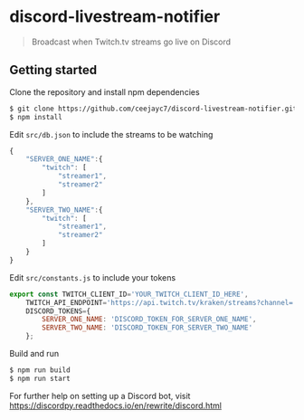﻿# discord-livestream-notifier
> Broadcast when Twitch.tv streams go live on Discord

## Getting started
Clone the repository and install npm dependencies
```bash
$ git clone https://github.com/ceejayc7/discord-livestream-notifier.git
$ npm install
```

Edit `src/db.json` to include the streams to be watching
```js
{
    "SERVER_ONE_NAME":{
        "twitch": [
            "streamer1",
            "streamer2"
        ]
    },
    "SERVER_TWO_NAME":{
        "twitch": [
            "streamer1",
            "streamer2"
        ]
    }
}
```

Edit `src/constants.js` to include your tokens
```js
export const TWITCH_CLIENT_ID='YOUR_TWITCH_CLIENT_ID_HERE',
    TWITCH_API_ENDPOINT='https://api.twitch.tv/kraken/streams?channel=',
    DISCORD_TOKENS={
        SERVER_ONE_NAME: 'DISCORD_TOKEN_FOR_SERVER_ONE_NAME',
        SERVER_TWO_NAME: 'DISCORD_TOKEN_FOR_SERVER_TWO_NAME'
    };
```

Build and run
```bash
$ npm run build
$ npm run start
```

For further help on setting up a Discord bot, visit https://discordpy.readthedocs.io/en/rewrite/discord.html
